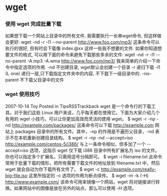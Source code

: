 # wget

### 使用 wget 完成批量下载

如果想下载一个网站上目录中的所有文件, 我需要执行一长串wget命令, 但这样做会更好:
wget -nd -r -l1 --no-parent http://www.foo.com/mp3/
这条命令可以执行的很好, 但有时会下载像 index.@xx 这样一些我不想要的文件. 如果你知道想要文件的格式, 可以用下面的命令来避免下载那些多余的文件:
wget -nd -r -l1 --no-parent -A.mp3 -A.wma http://www.foo.com/mp3/
我来简单的介绍一下命令中指定选项的作用.
-nd 不创建目录, wget默认会创建一个目录
-r 递归下载
-l1 (L one) 递归一层,只下载指定文件夹中的内容, 不下载下一级目录中的.
–no-parent 不下载父目录中的文件


### wget 使用技巧

2007-10-14 Toy Posted in TipsRSSTrackback
wget 是一个命令行的下载工具。对于我们这些 Linux 用户来说，几乎每天都在使用它。下面为大家介绍几个有用的 wget 小技巧，可以让你更加高效而灵活的使用 wget。
$ wget -r -np -nd http://example.com/packages/
这条命令可以下载 http://example.com 网站上 packages 目录中的所有文件。其中，-np 的作用是不遍历父目录，-nd 表示不在本机重新创建目录结构。
$ wget -r -np -nd --accept=iso http://example.com/centos-5/i386/
与上一条命令相似，但多加了一个 --accept=iso 选项，这指示 wget 仅下载 i386 目录中所有扩展名为 iso 的文件。你也可以指定多个扩展名，只需用逗号分隔即可。
$ wget -i filename.txt
此命令常用于批量下载的情形，把所有需要下载文件的地址放到 filename.txt 中，然后 wget 就会自动为你下载所有文件了。
$ wget -c http://example.com/really-big-file.iso
这里所指定的 -c 选项的作用为断点续传。
$ wget -m -k (-H) http://www.example.com/
该命令可用来镜像一个网站，wget 将对链接进行转换。如果网站中的图像是放在另外的站点，那么可以使用 -H 选项。
